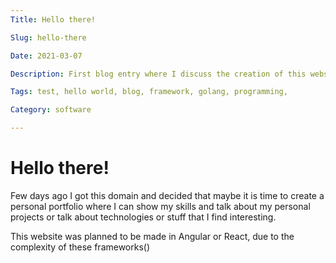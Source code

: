 ```yaml
---
Title: Hello there!

Slug: hello-there

Date: 2021-03-07

Description: First blog entry where I discuss the creation of this website and how I made it

Tags: test, hello world, blog, framework, golang, programming,

Category: software

---
```


# Hello there!

Few days ago I got this domain and decided that maybe it is time to create a personal portfolio where I can show my
skills and talk about my personal projects or talk about technologies or stuff that I find interesting.

This website was planned to be made in Angular or React, due to the complexity of these frameworks()